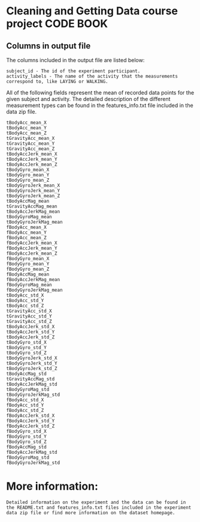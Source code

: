 # Cleaning and Getting Data course project CODE BOOK

## Columns in output file

The columns included in the output file are listed below:

    subject_id - The id of the experiment participant.
    activity_labels - The name of the activity that the measurements correspond to, like LAYING or WALKING.

All of the following fields represent the mean of recorded data points for the given subject and activity. The detailed description of the different measurement types can be found in the features_info.txt file included in the data zip file.

    tBodyAcc_mean_X
    tBodyAcc_mean_Y
    tBodyAcc_mean_Z
    tGravityAcc_mean_X
    tGravityAcc_mean_Y
    tGravityAcc_mean_Z
    tBodyAccJerk_mean_X
    tBodyAccJerk_mean_Y
    tBodyAccJerk_mean_Z
    tBodyGyro_mean_X
    tBodyGyro_mean_Y
    tBodyGyro_mean_Z
    tBodyGyroJerk_mean_X
    tBodyGyroJerk_mean_Y
    tBodyGyroJerk_mean_Z
    tBodyAccMag_mean
    tGravityAccMag_mean
    tBodyAccJerkMag_mean
    tBodyGyroMag_mean
    tBodyGyroJerkMag_mean
    fBodyAcc_mean_X
    fBodyAcc_mean_Y
    fBodyAcc_mean_Z
    fBodyAccJerk_mean_X
    fBodyAccJerk_mean_Y
    fBodyAccJerk_mean_Z
    fBodyGyro_mean_X
    fBodyGyro_mean_Y
    fBodyGyro_mean_Z
    fBodyAccMag_mean
    fBodyAccJerkMag_mean
    fBodyGyroMag_mean
    fBodyGyroJerkMag_mean
    tBodyAcc_std_X
    tBodyAcc_std_Y
    tBodyAcc_std_Z
    tGravityAcc_std_X
    tGravityAcc_std_Y
    tGravityAcc_std_Z
    tBodyAccJerk_std_X
    tBodyAccJerk_std_Y
    tBodyAccJerk_std_Z
    tBodyGyro_std_X
    tBodyGyro_std_Y
    tBodyGyro_std_Z
    tBodyGyroJerk_std_X
    tBodyGyroJerk_std_Y
    tBodyGyroJerk_std_Z
    tBodyAccMag_std
    tGravityAccMag_std
    tBodyAccJerkMag_std
    tBodyGyroMag_std
    tBodyGyroJerkMag_std
    fBodyAcc_std_X
    fBodyAcc_std_Y
    fBodyAcc_std_Z
    fBodyAccJerk_std_X
    fBodyAccJerk_std_Y
    fBodyAccJerk_std_Z
    fBodyGyro_std_X
    fBodyGyro_std_Y
    fBodyGyro_std_Z
    fBodyAccMag_std
    fBodyAccJerkMag_std
    fBodyGyroMag_std
    fBodyGyroJerkMag_std

# More information:

    Detailed information on the experiment and the data can be found in the README.txt and features_info.txt files included in the experiment data zip file or find more information on the dataset homepage.
